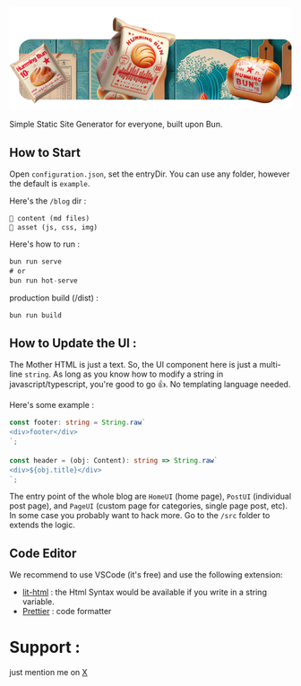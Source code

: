 ![header](readme.png)

Simple Static Site Generator for everyone, built upon Bun.

## How to Start

Open `configuration.json`, set the entryDir. You can use any folder, however the default is `example`.

Here's the `/blog` dir :
```
📁 content (md files)
📁 asset (js, css, img)
```

Here's how to run :

```js
bun run serve
# or
bun run hot-serve
```

production build (/dist) :

```js
bun run build
```

## How to Update the UI :

The Mother HTML is just a text. So, the UI component here is just a multi-line `string`. As long as you know how to modify a string in javascript/typescript, you're good to go 👍. No templating language needed. 

Here's some example :

```typescript
const footer: string = String.raw`
<div>footer</div>
`;

const header = (obj: Content): string => String.raw`
<div>${obj.title}</div>
`;
```

The entry point of the whole blog are `HomeUI` (home page), `PostUI` (individual post page), and `PageUI` (custom page for categories, single page post, etc). In some case you probably want to hack more. Go to the `/src` folder to extends the logic.

## Code Editor

We recommend to use VSCode (it's free) and use the following extension:

- [lit-html](https://marketplace.visualstudio.com/items?itemName=bierner.lit-html) : the Html Syntax would be available if you write in a string variable.
- [Prettier](https://marketplace.visualstudio.com/items?itemName=esbenp.prettier-vscode) : code formatter

# Support :
just mention me on [X](https://x.com/andirkh) 
